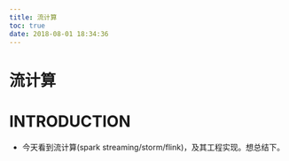 ```yaml
---
title: 流计算
toc: true
date: 2018-08-01 18:34:36
---
```

# 流计算


# INTRODUCTION


* 今天看到流计算(spark streaming/storm/flink)，及其工程实现。想总结下。
